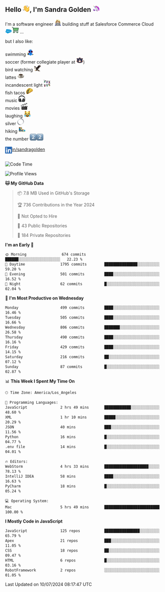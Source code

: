 ## Hello <img src="./static/emoji/wave.png" width="22" />, I'm Sandra Golden <img src="./static/emoji/unicorn-face.png" width="22" />

I'm a software engineer <img src="./static/emoji/female-technologist.png" width="22" /> building stuff at Salesforce Commerce Cloud <img src="./static/emoji/salesforce.png" width="22" /><img src="./static/emoji/commerce-cloud.png" width="22" />&nbsp;...

but I also like:<br/><br/>
swimming <img alt="swimming" src="./static/emoji/keep-swimming.png" width="22" /><br/>
soccer  (former collegiate player at <img src="./static/emoji/auburn.png" width="22" />)<br/>
bird watching <img src="./static/emoji/eagle.png" width="22" /><br/>
lattes <img src="./static/emoji/coffee.png" width="22" /><br/>
incandescent light <img src="./static/emoji/lights.png" width="22" /><br/>
fish tacos <img src="./static/emoji/taco.png" width="22" /><br/>
music <img src="./static/emoji/headphones.png" width="22" /><br/>
movies <img src="./static/emoji/movie-clapper.png" width="22" /><br/>
laughing <img src="./static/emoji/joy-cat.png" width="22" /><br/>
silver <img src="./static/emoji/silver-hoop.png" width="22" /><br/>
hiking <img src="./static/emoji/hiker.png" width="22" /><br/>
the number <img src="./static/emoji/two.png" width="22" /><img src="./static/emoji/two.png" width="22" />
<br/><br/>
<img align="left" alt="Sandra Golden | LinkedIn" width="22px" src="./static/emoji/linkedin.png" /> <a href="https://www.linkedin.com/in/sandragolden/">in/sandragolden</a>
<br/><br/>
<!--START_SECTION:waka-->
![Code Time](http://img.shields.io/badge/Code%20Time-631%20hrs%203%20mins-blue)

![Profile Views](http://img.shields.io/badge/Profile%20Views-0-blue)

**🐱 My GitHub Data** 

> 📦 7.8 MB Used in GitHub's Storage 
 > 
> 🏆 736 Contributions in the Year 2024
 > 
> 🚫 Not Opted to Hire
 > 
> 📜 43 Public Repositories 
 > 
> 🔑 184 Private Repositories 
 > 
**I'm an Early 🐤** 

```text
🌞 Morning                674 commits         ██████░░░░░░░░░░░░░░░░░░░   22.23 % 
🌆 Daytime                1795 commits        ███████████████░░░░░░░░░░   59.20 % 
🌃 Evening                501 commits         ████░░░░░░░░░░░░░░░░░░░░░   16.52 % 
🌙 Night                  62 commits          █░░░░░░░░░░░░░░░░░░░░░░░░   02.04 % 
```
📅 **I'm Most Productive on Wednesday** 

```text
Monday                   499 commits         ████░░░░░░░░░░░░░░░░░░░░░   16.46 % 
Tuesday                  505 commits         ████░░░░░░░░░░░░░░░░░░░░░   16.66 % 
Wednesday                806 commits         ███████░░░░░░░░░░░░░░░░░░   26.58 % 
Thursday                 490 commits         ████░░░░░░░░░░░░░░░░░░░░░   16.16 % 
Friday                   429 commits         ████░░░░░░░░░░░░░░░░░░░░░   14.15 % 
Saturday                 216 commits         ██░░░░░░░░░░░░░░░░░░░░░░░   07.12 % 
Sunday                   87 commits          █░░░░░░░░░░░░░░░░░░░░░░░░   02.87 % 
```


📊 **This Week I Spent My Time On** 

```text
🕑︎ Time Zone: America/Los_Angeles

💬 Programming Languages: 
JavaScript               2 hrs 49 mins       ████████████░░░░░░░░░░░░░   48.60 % 
XML                      1 hr 10 mins        █████░░░░░░░░░░░░░░░░░░░░   20.29 % 
JSON                     40 mins             ███░░░░░░░░░░░░░░░░░░░░░░   11.56 % 
Python                   16 mins             █░░░░░░░░░░░░░░░░░░░░░░░░   04.77 % 
.env file                14 mins             █░░░░░░░░░░░░░░░░░░░░░░░░   04.01 % 

🔥 Editors: 
WebStorm                 4 hrs 33 mins       ████████████████████░░░░░   78.13 % 
IntelliJ IDEA            58 mins             ████░░░░░░░░░░░░░░░░░░░░░   16.63 % 
PyCharm                  18 mins             █░░░░░░░░░░░░░░░░░░░░░░░░   05.24 % 

💻 Operating System: 
Mac                      5 hrs 49 mins       █████████████████████████   100.00 % 
```

**I Mostly Code in JavaScript** 

```text
JavaScript               125 repos           ████████████████░░░░░░░░░   65.79 % 
Apex                     21 repos            ███░░░░░░░░░░░░░░░░░░░░░░   11.05 % 
CSS                      18 repos            ██░░░░░░░░░░░░░░░░░░░░░░░   09.47 % 
HTML                     6 repos             █░░░░░░░░░░░░░░░░░░░░░░░░   03.16 % 
RobotFramework           2 repos             ░░░░░░░░░░░░░░░░░░░░░░░░░   01.05 % 
```




 Last Updated on 10/07/2024 08:17:47 UTC
<!--END_SECTION:waka-->
